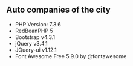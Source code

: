 ## Auto companies of the city
- PHP Version: 7.3.6
- RedBeanPHP 5
- Bootstrap v4.3.1
- jQuery v3.4.1
- JQuery-ui v1.12.1
- Font Awesome Free 5.9.0 by @fontawesome